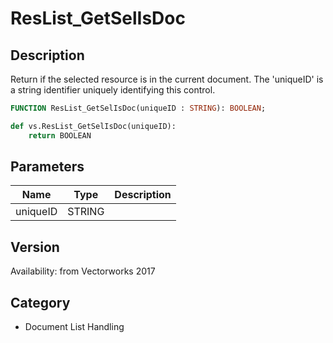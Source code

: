 # ResList_GetSelIsDoc

## Description
Return if the selected resource is in the current document. The 'uniqueID' is a string identifier uniquely identifying this control.

```pascal
FUNCTION ResList_GetSelIsDoc(uniqueID : STRING): BOOLEAN;
```

```python
def vs.ResList_GetSelIsDoc(uniqueID):
    return BOOLEAN
```

## Parameters
|Name|Type|Description|
|---|---|---|
|uniqueID|STRING|   |

## Version
Availability: from Vectorworks 2017

## Category
* Document List Handling

